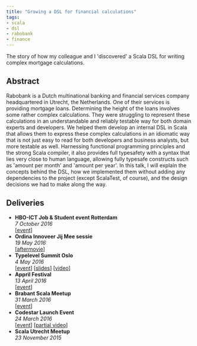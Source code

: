 ```yaml
---
title: "Growing a DSL for financial calculations"
tags:
- scala
- dsl
- rabobank
- finance
---
```

The story of how my colleague and I 'discovered' a Scala DSL for writing complex mortgage calculations.

## Abstract

Rabobank is a Dutch multinational banking and financial services company headquartered in Utrecht, the Netherlands. One of their services is providing mortgage loans. Determining the height of the loans involves some rather complex calculations. They were struggling to represent these calculations in an understandable and reliably testable way for both domain experts and developers. We helped them develop an internal DSL in Scala that allows them to express these complex calculations in an idiomatic way that is not just easy to read for both developers and business analysts, but more testable as well. Harnessing functional programming principles and the strong Scala compiler, it also provides full typesafety with a syntax that lies very close to human language, allowing fully typesafe constructs such as 'amount per month' and 'amount per year'. In this talk, I will explain the concepts behind the DSL, how we implemented them without adding any dependencies to the project (except ScalaTest, of course), and the design decisions we had to make along the way.

## Deliveries

* **HBO-ICT Job & Student event Rotterdam**
  <br>
  _7 October 2016_
  <br>
  [[event](http://www.hboictjobevent.nl/)]
* **Ordina Innoveer Jij Mee sessie**
  <br>
  _19 May 2016_
  <br>
  [[aftermovie](https://www.youtube.com/watch?v=ZM8QGzj7Nzg)]
* **Typelevel Summit Oslo**
  <br>
  _4 May 2016_
  <br>
  [[event](https://typelevel.org/event/2016-05-summit-oslo/)] [[slides](https://www.dropbox.com/s/gyk3l0v0okd0pli/presentation-dsl.pdf)] [[video](https://www.youtube.com/watch?v=W37Mp3mBYLw)]
* **Appril Festival**
  <br>
  _13 April 2016_
  <br>
  [[event](http://appril.nl/)]
* **Brabant Scala Meetup**
  <br>
  _31 March 2016_
  <br>
  [[event](https://www.meetup.com/brabant-scala/events/228851052/?eventId=228851052)]
* **Codestar Launch Event**
  <br>
  _24 March 2016_
  <br>
  [[event](https://www.codestar.nl/#team/launchevent)] [[partial video](https://www.youtube.com/watch?v=gmCQS72yFTg)]
* **Scala Utrecht Meetup**
  <br>
  _23 November 2015_
